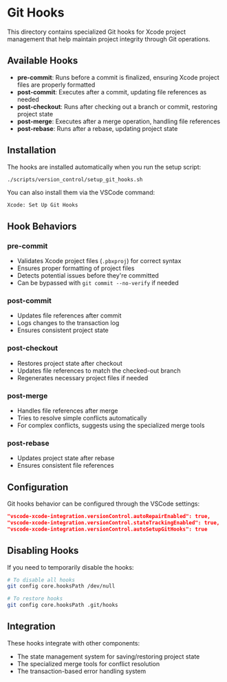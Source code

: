 # Git Hooks

This directory contains specialized Git hooks for Xcode project management that help maintain project integrity through Git operations.

## Available Hooks

- **pre-commit**: Runs before a commit is finalized, ensuring Xcode project files are properly formatted
- **post-commit**: Executes after a commit, updating file references as needed
- **post-checkout**: Runs after checking out a branch or commit, restoring project state
- **post-merge**: Executes after a merge operation, handling file references
- **post-rebase**: Runs after a rebase, updating project state

## Installation

The hooks are installed automatically when you run the setup script:

```bash
./scripts/version_control/setup_git_hooks.sh
```

You can also install them via the VSCode command:
```
Xcode: Set Up Git Hooks
```

## Hook Behaviors

### pre-commit
- Validates Xcode project files (`.pbxproj`) for correct syntax
- Ensures proper formatting of project files
- Detects potential issues before they're committed
- Can be bypassed with `git commit --no-verify` if needed

### post-commit
- Updates file references after commit
- Logs changes to the transaction log
- Ensures consistent project state

### post-checkout
- Restores project state after checkout
- Updates file references to match the checked-out branch
- Regenerates necessary project files if needed

### post-merge
- Handles file references after merge
- Tries to resolve simple conflicts automatically
- For complex conflicts, suggests using the specialized merge tools

### post-rebase
- Updates project state after rebase
- Ensures consistent file references

## Configuration

Git hooks behavior can be configured through the VSCode settings:

```json
"vscode-xcode-integration.versionControl.autoRepairEnabled": true,
"vscode-xcode-integration.versionControl.stateTrackingEnabled": true,
"vscode-xcode-integration.versionControl.autoSetupGitHooks": true
```

## Disabling Hooks

If you need to temporarily disable the hooks:

```bash
# To disable all hooks
git config core.hooksPath /dev/null

# To restore hooks
git config core.hooksPath .git/hooks
```

## Integration

These hooks integrate with other components:
- The state management system for saving/restoring project state
- The specialized merge tools for conflict resolution
- The transaction-based error handling system
